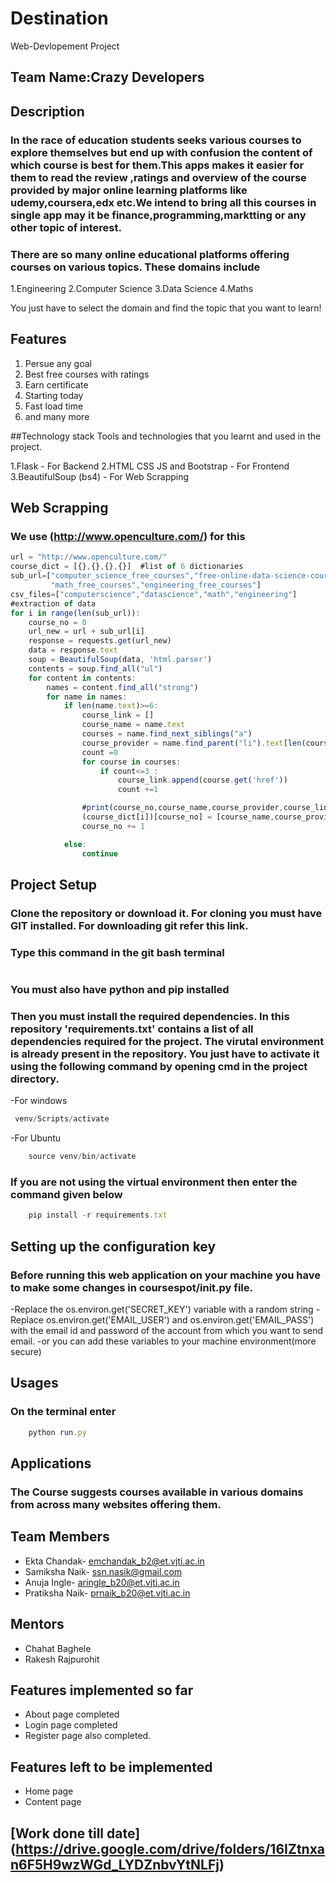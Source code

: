 # Destination
Web-Devlopement Project
## Team Name:Crazy Developers

## Description
  ### In the race of education students seeks various courses to explore themselves but end up with confusion the content of which course is best for them.This apps makes it easier for them to read the review ,ratings and overview of the course provided by major online learning platforms like udemy,coursera,edx etc.We intend to bring all this courses in single app may it be finance,programming,marktting or any other topic of interest.

### There are so many online educational platforms offering courses on various topics. These domains include

1.Engineering
2.Computer Science
3.Data Science
4.Maths

You just have to select the domain and find the topic that you want to learn!

## Features
 1. Persue any goal
 2. Best free courses with ratings
 3. Earn certificate
 4. Starting today 
 5. Fast load time
 6. and many more

##Technology stack
Tools and technologies that you learnt and used in the project.

1.Flask - For Backend
2.HTML CSS JS and Bootstrap - For Frontend
3.BeautifulSoup (bs4) - For Web Scrapping


## Web Scrapping
### We use (http://www.openculture.com/) for this
```javascript
url = "http://www.openculture.com/"
course_dict = [{},{},{},{}]  #list of 6 dictionaries
sub_url=["computer_science_free_courses","free-online-data-science-courses",
         "math_free_courses","engineering_free_courses"]
csv_files=["computerscience","datascience","math","engineering"]
#extraction of data
for i in range(len(sub_url)):
    course_no = 0
    url_new = url + sub_url[i]
    response = requests.get(url_new)
    data = response.text
    soup = BeautifulSoup(data, 'html.parser')
    contents = soup.find_all("ul")
    for content in contents:
        names = content.find_all("strong")
        for name in names:
            if len(name.text)>=6:
                course_link = []
                course_name = name.text
                courses = name.find_next_siblings("a")
                course_provider = name.find_parent("li").text[len(course_name)+1:]
                count =0
                for course in courses:
                    if count<=3 :
                        course_link.append(course.get('href'))
                        count +=1

                #print(course_no,course_name,course_provider,course_link)
                (course_dict[i])[course_no] = [course_name,course_provider,course_link]
                course_no += 1

            else:
                continue
```

## Project Setup
### Clone the repository or download it. For cloning you must have GIT installed. For downloading git refer this link.

### Type this command in the git bash terminal
```javascript
```
### You must also have python and pip installed

### Then you must install the required dependencies. In this repository 'requirements.txt' contains a list of all dependencies required for the project. The virutal environment is already present in the repository. You just have to activate it using the following command by opening cmd in the project directory.
-For windows
```javascript
 venv/Scripts/activate
```
-For Ubuntu
```javascript
    source venv/bin/activate
```

### If you are not using the virtual environment then enter the command given below
```javascript
    pip install -r requirements.txt
```
## Setting up the configuration key
### Before running this web application on your machine you have to make some changes in coursespot/init.py file.

-Replace the os.environ.get('SECRET_KEY') variable with a random string
-Replace os.environ.get('EMAIL_USER') and os.environ.get('EMAIL_PASS') with the email id and password of the account from which you want to send email.
-or you can add these variables to your machine environment(more secure)
## Usages
### On the terminal enter
```javascript
    python run.py
```
## Applications
### The Course  suggests courses available in various domains from across many websites offering them.

## Team Members
   - Ekta Chandak-
     emchandak_b2@et.vjti.ac.in
   - Samiksha Naik-
     ssn.nasik@gmail.com
   - Anuja Ingle-
     aringle_b20@et.vjti.ac.in
   - Pratiksha Naik-
     prnaik_b20@et.vjti.ac.in

     
## Mentors
   - Chahat Baghele
   - Rakesh Rajpurohit
   
## Features implemented so far
   - About page completed
   - Login page completed
   - Register page also completed.
   
## Features left to be implemented
   - Home page 
   - Content page
   
## [Work done till date] (https://drive.google.com/drive/folders/16IZtnxan6F5H9wzWGd_LYDZnbvYtNLFj)
